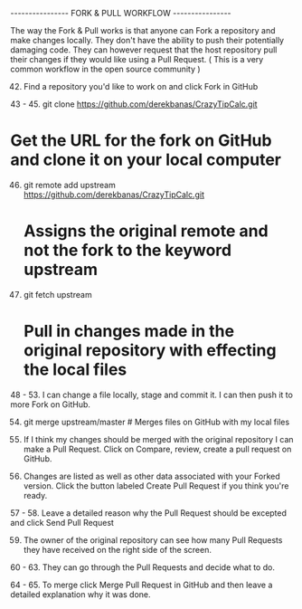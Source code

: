---------------- FORK & PULL WORKFLOW ----------------

The way the Fork & Pull works is that anyone can Fork a repository and make changes locally. They don't have the ability to push their potentially damaging code. They can however request that the host repository pull their changes if they would like using a Pull Request. ( This is a very common workflow in the open source community )

42. Find a repository you'd like to work on and click Fork in GitHub

43 - 45. git clone https://github.com/derekbanas/CrazyTipCalc.git
   # Get the URL for the fork on GitHub and clone it on your local computer

46. git remote add upstream https://github.com/derekbanas/CrazyTipCalc.git
    # Assigns the original remote and not the fork to the keyword upstream
    
47. git fetch upstream
    # Pull in changes made in the original repository with effecting the local files

48 - 53. I can change a file locally, stage and commit it. I can then push it to more Fork on GitHub.

54. git merge upstream/master # Merges files on GitHub with my local files

55. If I think my changes should be merged with the original repository I can make a Pull Request. Click on Compare, review, create a pull request on GitHub.

56. Changes are listed as well as other data associated with your Forked version. Click the button labeled Create Pull Request if you think you're ready.

57 - 58. Leave a detailed reason why the Pull Request should be excepted and click Send Pull Request

59. The owner of the original repository can see how many Pull Requests they have received on the right side of the screen.

60 - 63. They can go through the Pull Requests and decide what to do.  

64 - 65. To merge click Merge Pull Request in GitHub and then leave a detailed explanation why it was done.
